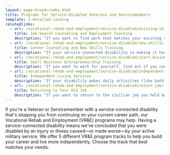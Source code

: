 ```yaml
---
layout: page-breadcrumbs.html
title: Programs for Service-Disabled Veterans and Servicemembers
template: 2-detailed-landing
relatedlinks:
  - url: /vocational-rehab-and-employment/service-disabled/existing-skills/
    title: Job-Search Counseling and Employment Coaching
    description: "If you want to find work that matches your existing skills, find out if you can get help finding a job and settling into your new workplace."
  - url: /vocational-rehab-and-employment/service-disabled/new-skills/
    title: Career Counseling and New Skills Training
    description: "If your service-connected disability is making it hard for you to work in your current field, find out if you can get counseling and training to help you move into a field that better suits your abilities."
  - url: /vocational-rehab-and-employment/service-disabled/start-business/
    title: Small Business Entrepreneurship Training
    description: "If you want to work for yourself, find out if you can get help to start your own business."
  - url: /vocational-rehab-and-employment/service-disabled/independent-living/
    title: Independent-Living Services
    description: "If your disability makes daily activities (like bathing, dressing, or getting around) hard, find out if you can get help to live more independently while you look for work."
  - url: /vocational-rehab-and-employment/service-disabled/return-job/
    title: Returning to Your Old Job
    description: "If you want to return to the civilian job you held before activating, you have a right to do so. Find out if you can get help with this process."
---
```


If you're a Veteran or Servicemember with a service-connected disability that's stopping you from continuing on your current career path, our Vocational Rehab and Employment (VR&amp;E) programs may help. Having a service-connected disability means we've concluded that you were disabled by an injury or illness caused—or made worse—by your active military service. We offer 5 different VR&amp;E program tracks to help you build your career and live more independently. Choose the track that best matches your needs.
